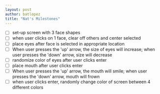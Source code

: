```yaml
---
layout: post
author: batlopez
title: "Nat's Milestones"
---
```

- [ ] set-up screen with 3 face shapes
- [ ] when user clicks on 1 face, clear off others and center selected 
- [ ] place eyes after face is selected in appropriate location
- [ ] When user presses the 'up' arrow, the size of eyes will increase; when user presses the 'down' arrow, size will decrease
- [ ] randomize color of eyes after user clicks enter
- [ ] place mouth after user clicks enter
- [ ] When user presses the 'up' arrow, the mouth will smile; when user presses the 'down' arrow, mouth will frown
- [ ] when user clicks enter, randomly change color of screen between 4 different colors
